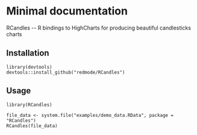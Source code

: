 # Minimal documentation

RCandles -- R bindings to HighCharts for producing beautiful candlesticks charts

## Installation

```{r}
library(devtools)
devtools::install_github("redmode/RCandles")
```

## Usage

```{r}
library(RCandles)

file_data <- system.file("examples/demo_data.RData", package = "RCandles")
RCandles(file_data)
```
